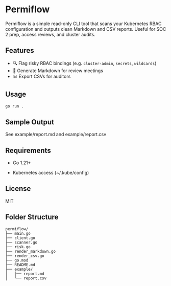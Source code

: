 # Permiflow

Permiflow is a simple read-only CLI tool that scans your Kubernetes RBAC configuration and outputs clean Markdown and CSV reports. Useful for SOC 2 prep, access reviews, and cluster audits.

## Features

- 🔍 Flag risky RBAC bindings (e.g. `cluster-admin`, `secrets`, `wildcards`)
- 📄 Generate Markdown for review meetings
- 📊 Export CSVs for auditors

## Usage

```bash
go run .
```

## Sample Output

See example/report.md and example/report.csv

## Requirements

- Go 1.21+

- Kubernetes access (~/.kube/config)

## License

MIT

## Folder Structure

```plaintext
permiflow/
├── main.go
├── client.go
├── scanner.go
├── risk.go
├── render_markdown.go
├── render_csv.go
├── go.mod
├── README.md
├── example/
│   ├── report.md
│   └── report.csv
```

